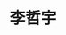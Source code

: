 ---
layout: member
title: 李哲宇
position: 本科生
email: 871917552 at qq.com  
head-to: 中科院武汉物理数学研究所  
image: /images/members/李哲宇.jpg
alumni: false
---